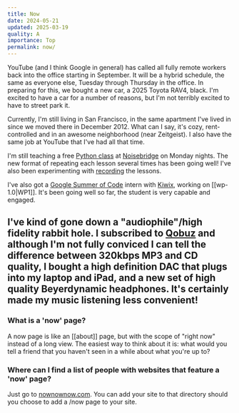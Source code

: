 ```yaml
---
title: Now
date: 2024-05-21
updated: 2025-03-19
quality: A
importance: Top
permalink: now/
---
```

YouTube (and I think Google in general) has called all fully remote workers back
into the office starting in September. It will be a hybrid schedule, the same as
everyone else, Tuesday through Thursday in the office. In preparing for this, we
bought a new car, a 2025 Toyota RAV4, black. I'm excited to have a car for a
number of reasons, but I'm not terribly excited to have to street park it.

Currently, I'm still living in San Francisco, in the same apartment I've lived
in since we moved there in December 2012. What can I say, it's cozy,
rent-controlled and in an awesome neighborhood (near Zeitgeist). I also have the
same job at YouTube that I've had all that time.

I'm still teaching a free [Python
class](https://www.noisebridge.net/wiki/PyClass) at
[Noisebridge](http://noisebridge.net/) on Monday nights. The new format of
repeating each lesson several times has been going well! I've also been
experimenting with
[recording](https://www.youtube.com/watch?v=2XALGw2P4Ac&list=PLFfm7ymJs-GxWVuqKVt8Ge2TjHNFJHcGt)
the lessons.

I've also got a [Google Summer of Code](https://summerofcode.withgoogle.com/)
intern with [Kiwix](https://kiwix.org/en/), working on [[wp-1.0|WP1]]. It's been
going well so far, the student is very capable and engaged.

I've kind of gone down a "audiophile"/high fidelity rabbit hole. I subscribed to
[Qobuz](https://www.qobuz.com/us-en/discover) and although I'm not fully
conviced I can tell the difference between 320kbps MP3 and CD quality, I bought
a high definition DAC that plugs into my laptop and iPad, and a new set of high
quality Beyerdynamic headphones. It's certainly made my music listening less
convenient!
---

### What is a 'now' page?

A now page is like an [[about]] page, but with the scope of "right now" instead
of a long view. The easiest way to think about it is: what would you tell a
friend that you haven't seen in a while about what you're up to?

### Where can I find a list of people with websites that feature a 'now' page?

Just go to [nownownow.com](https://nownownow.com). You can add your site to that
directory should you choose to add a /now page to your site.
